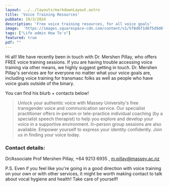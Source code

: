 ```yaml
---
layout: ../../layouts/markdownLayout.astro
title: 'Voice Training Resources'
pubDate: 19/3/2024
description: 'Free voice training resources, for all voice goals'
image:  'https://images.squarespace-cdn.com/content/v1/5f8d6f1d6f5d9d6f06cf8f99/1623639683720-NL3OKDJY11GVI1NVL5WL/52605675_10213739495065104_6252029639036764160_o.jpg'
tags: ["Life admin How To's"]
featured: true
pdf: ""
---
```


Hi all! We have recently been in touch with Dr. Mershen Pillay, who offers FREE voice training sessions. If you are having trouble accessing voice training via other means, we highly suggest getting in touch. Dr. Mershen Pillay's services are for everyone no matter what your voice goals are, including voice training for transmasc folks as well as people who have voice goals outside of the binary.

You can find his blurb + contacts below!

> Unlock your authentic voice with Massey University's free transgender voice and communication service. Our specialist practitioner offers in-person or tele-practice individual coaching (by a specialist speech therapist) to help you explore and develop your voice in a supportive environment. In-person group sessions are also available. Empower yourself to express your identity confidently. Join us in finding your voice today.

### Contact details:

Dr/Associate Prof Mershen Pillay, +64 9213 6935 , [m.pillay@massey.ac.nz](mailto:m.pillay@massey.ac.nz)

P.S. Even if you feel like you're going in a good direction with voice training on your own or
with other services, it might be worth making contact to talk about vocal hygiene and health!
Take care of yourself!


